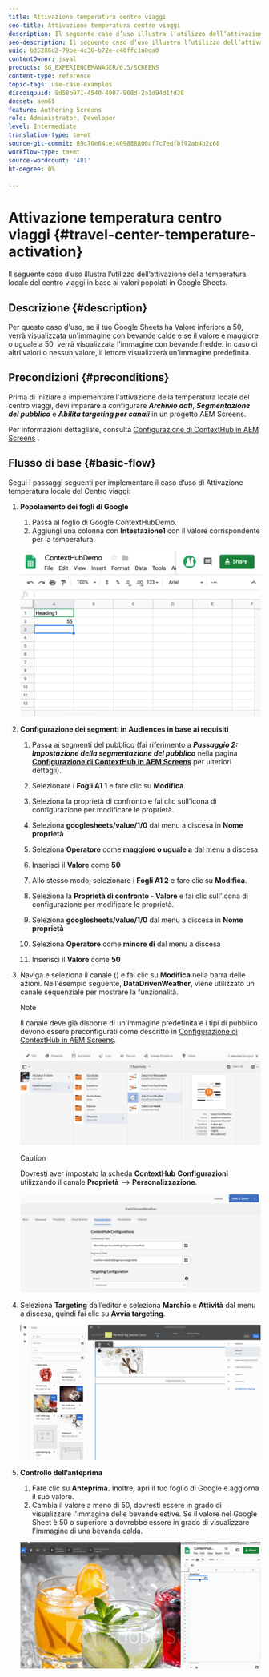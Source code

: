 ```yaml
---
title: Attivazione temperatura centro viaggi
seo-title: Attivazione temperatura centro viaggi
description: Il seguente caso d’uso illustra l’utilizzo dell’attivazione della temperatura locale del centro viaggi in base ai valori popolati in Google Sheets.
seo-description: Il seguente caso d’uso illustra l’utilizzo dell’attivazione della temperatura locale del centro viaggi in base ai valori popolati in Google Sheets.
uuid: b35286d2-79be-4c36-b72e-c40ffc1a0ca0
contentOwner: jsyal
products: SG_EXPERIENCEMANAGER/6.5/SCREENS
content-type: reference
topic-tags: use-case-examples
discoiquuid: 9d58b971-4540-4007-968d-2a1d94d1fd38
docset: aem65
feature: Authoring Screens
role: Administrator, Developer
level: Intermediate
translation-type: tm+mt
source-git-commit: 89c70e64ce1409888800af7c7edfbf92ab4b2c68
workflow-type: tm+mt
source-wordcount: '481'
ht-degree: 0%

---
```



# Attivazione temperatura centro viaggi {#travel-center-temperature-activation}

Il seguente caso d’uso illustra l’utilizzo dell’attivazione della temperatura locale del centro viaggi in base ai valori popolati in Google Sheets.

## Descrizione {#description}

Per questo caso d&#39;uso, se il tuo Google Sheets ha Valore inferiore a 50, verrà visualizzata un&#39;immagine con bevande calde e se il valore è maggiore o uguale a 50, verrà visualizzata l&#39;immagine con bevande fredde. In caso di altri valori o nessun valore, il lettore visualizzerà un&#39;immagine predefinita.

## Precondizioni {#preconditions}

Prima di iniziare a implementare l&#39;attivazione della temperatura locale del centro viaggi, devi imparare a configurare ***Archivio dati***, ***Segmentazione del pubblico*** e ***Abilita targeting per canali*** in un progetto AEM Screens.

Per informazioni dettagliate, consulta [Configurazione di ContextHub in AEM Screens](configuring-context-hub.md) .

## Flusso di base {#basic-flow}

Segui i passaggi seguenti per implementare il caso d’uso di Attivazione temperatura locale del Centro viaggi:

1. **Popolamento dei fogli di Google**

   1. Passa al foglio di Google ContextHubDemo.
   1. Aggiungi una colonna con **Intestazione1** con il valore corrispondente per la temperatura.

   ![screen_shot_2019-05-08at112911am](assets/screen_shot_2019-05-08at112911am.png)

1. **Configurazione dei segmenti in Audiences in base ai requisiti**

   1. Passa ai segmenti del pubblico (fai riferimento a ***Passaggio 2: Impostazione della segmentazione del pubblico*** nella pagina **[Configurazione di ContextHub in AEM Screens](configuring-context-hub.md)** per ulteriori dettagli).

   1. Selezionare i **Fogli A1 1** e fare clic su **Modifica**.

   1. Seleziona la proprietà di confronto e fai clic sull’icona di configurazione per modificare le proprietà.
   1. Seleziona **googlesheets/value/1/0** dal menu a discesa in **Nome proprietà**

   1. Seleziona **Operatore** come **maggiore o uguale a** dal menu a discesa

   1. Inserisci il **Valore** come **50**

   1. Allo stesso modo, selezionare i **Fogli A1 2** e fare clic su **Modifica**.

   1. Seleziona la **Proprietà di confronto - Valore** e fai clic sull&#39;icona di configurazione per modificare le proprietà.
   1. Seleziona **googlesheets/value/1/0** dal menu a discesa in **Nome proprietà**

   1. Seleziona **Operatore** come **minore di** dal menu a discesa

   1. Inserisci il **Valore** come **50**

1. Naviga e seleziona il canale () e fai clic su **Modifica** nella barra delle azioni. Nell&#39;esempio seguente, **DataDrivenWeather**, viene utilizzato un canale sequenziale per mostrare la funzionalità.

   >[!NOTE]
   >
   >Il canale deve già disporre di un&#39;immagine predefinita e i tipi di pubblico devono essere preconfigurati come descritto in [Configurazione di ContextHub in AEM Screens](configuring-context-hub.md).

   ![screen_shot_2019-05-08at113022am](assets/screen_shot_2019-05-08at113022am.png)

   >[!CAUTION]
   >
   >Dovresti aver impostato la scheda **ContextHub** **Configurazioni** utilizzando il canale **Proprietà** —> **Personalizzazione**.

   ![screen_shot_2019-05-08at114106am](assets/screen_shot_2019-05-08at114106am.png)

1. Seleziona **Targeting** dall’editor e seleziona **Marchio** e **Attività** dal menu a discesa, quindi fai clic su **Avvia targeting**.

   ![new_activity3](assets/new_activity3.gif)

1. **Controllo dell’anteprima**

   1. Fare clic su **Anteprima.** Inoltre, apri il tuo foglio di Google e aggiorna il suo valore.
   1. Cambia il valore a meno di 50, dovresti essere in grado di visualizzare l&#39;immagine delle bevande estive. Se il valore nel Google Sheet è 50 o superiore a dovrebbe essere in grado di visualizzare l&#39;immagine di una bevanda calda.

   ![result3](assets/result3.gif)

